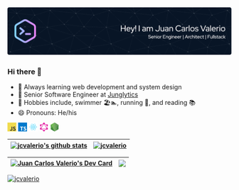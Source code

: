## [![jcvalerio header](https://github.com/jcvalerio/jcvalerio/blob/main/assets/social-cover.png)](https://www.linkedin.com/in/jcvalerio/)

### Hi there 👋

- 🌱 Always learning web development and system design
- 🚀 Senior Software Engineer at [Junglytics](https://www.junglytics.com/)
- 🙉 Hobbies include, swimmer 🏖️🏊, running 👟, and reading 📚
- 😄 Pronouns: He/his

<code><img height="20" alt="javascript" src="https://raw.githubusercontent.com/github/explore/80688e429a7d4ef2fca1e82350fe8e3517d3494d/topics/javascript/javascript.png"></code>
<code><img height="20" alt="typescript" src="https://raw.githubusercontent.com/github/explore/80688e429a7d4ef2fca1e82350fe8e3517d3494d/topics/typescript/typescript.png"></code>
<code><img height="20" alt="react" src="https://raw.githubusercontent.com/github/explore/80688e429a7d4ef2fca1e82350fe8e3517d3494d/topics/react/react.png"></code>
<code><img height="20" alt="graphql" src="https://raw.githubusercontent.com/github/explore/5c058a388828bb5fde0bcafd4bc867b5bb3f26f3/topics/graphql/graphql.png"></code>
<code><img height="20" alt="nodejs" src="https://raw.githubusercontent.com/github/explore/80688e429a7d4ef2fca1e82350fe8e3517d3494d/topics/nodejs/nodejs.png"></code>

| <a href="https://github.com/jcvalerio?tab=repositories"><img align="center" src="https://github-readme-stats.vercel.app/api?username=jcvalerio&show_icons=true&include_all_commits=true&theme=buefy&hide_border=true" alt="jcvalerio's github stats" /></a> | <a href="https://github.com/jcvalerio?tab=repositories"><img align="center" src="https://github-readme-streak-stats.herokuapp.com/?user=jcvalerio&theme=buefy" alt="jcvalerio" /></a> |
| -- | -- |

| <a href="https://app.daily.dev/jcvalerio"><img src="https://api.daily.dev/devcards/1d3edc724a1f41cda23f73bfe7ba0382.png?r=0pd" width="400" alt="Juan Carlos Valerio's Dev Card"/></a> | <a href="https://github.com/jcvalerio?tab=repositories"><img align="center" src="https://github-readme-stats.vercel.app/api/top-langs/?username=jcvalerio&layout=default&theme=buefy&hide_border=true" /></a> |
| -- | -- |

<p align="left"> <a href="https://twitter.com/jcvalerio" target="blank"><img src="https://img.shields.io/twitter/follow/jcvalerio?logo=twitter&style=for-the-badge" alt="jcvalerio" /></a> </p>
